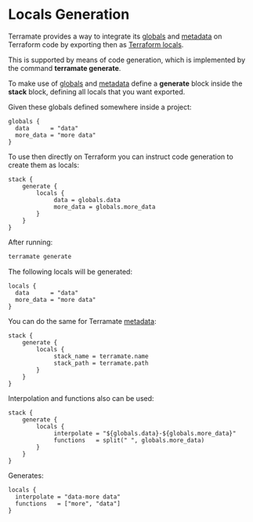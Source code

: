# Locals Generation

Terramate provides a way to integrate its [globals](globals.md) and
[metadata](metadata.md) on Terraform code by exporting then as
[Terraform locals](https://www.terraform.io/language/values/locals).

This is supported by means of code generation, which is implemented by
the command **terramate generate**.

To make use of [globals](globals.md) and [metadata](metadata.md) define
a **generate** block inside the **stack** block, defining all locals
that you want exported.

Given these globals defined somewhere inside a project:

```hcl
globals {
  data      = "data"
  more_data = "more data"
}
```

To use then directly on Terraform you can instruct code generation
to create them as locals:

```hcl
stack {
    generate {
        locals {
             data = globals.data
             more_data = globals.more_data
        }
    }
}
```

After running:

```sh
terramate generate
```

The following locals will be generated:

```hcl
locals {
  data      = "data"
  more_data = "more data"
}
```

You can do the same for Terramate [metadata](metadata.md):

```hcl
stack {
    generate {
        locals {
             stack_name = terramate.name
             stack_path = terramate.path
        }
    }
}
```

Interpolation and functions also can be used:

```hcl
stack {
    generate {
        locals {
             interpolate = "${globals.data}-${globals.more_data}"
             functions   = split(" ", globals.more_data)
        }
    }
}
```

Generates:

```hcl
locals {
  interpolate = "data-more data"
  functions   = ["more", "data"]
}
```
